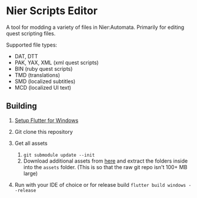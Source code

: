 # Nier Scripts Editor

A tool for modding a variety of files in Nier:Automata. Primarily for editing quest scripting files.

Supported file types:
- DAT, DTT
- PAK, YAX, XML (xml quest scripts)
- BIN (ruby quest scripts)
- TMD (translations)
- SMD (localized subtitles)
- MCD (localized UI text)

## Building

1. [Setup Flutter for Windows](https://docs.flutter.dev/get-started/install/windows)

2. Git clone this repository

3. Get all assets
   1. `git submodule update --init`
   2. Download additional assets from [here](https://github.com/ArthurHeitmann/NierScriptsEditor/releases/tag/assetsV0.5.0) and extract the folders inside into the `assets` folder. (This is so that the raw git repo isn't 100+ MB large)

4. Run with your IDE of choice or for release build `flutter build windows --release`
